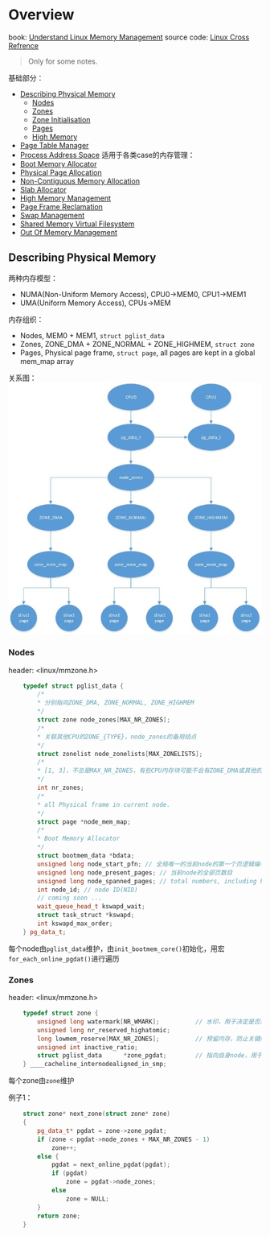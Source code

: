 # Overview
book: [Understand Linux Memory Management](https://www.kernel.org/doc/gorman/html/understand/)
source code: [Linux Cross Refrence](http://lxr.free-electrons.com/)

> Only for some notes.

基础部分：
* [Describing Physical Memory](#ch1)
    * [Nodes](#ch1.1)
    * [Zones](#ch1.2)
    * [Zone Initialisation](#ch1.3)
    * [Pages](#ch1.4)
    * [High Memory](#ch1.5)
* [Page Table Manager](#ch2)
* [Process Address Space](#ch3)
适用于各类case的内存管理：
* [Boot Memory Allocator](#ch4)
* [Physical Page Allocation](#ch5)
* [Non-Contiguous Memory Allocation](#ch6)
* [Slab Allocator](#ch7)
* [High Memory Management](#ch8)
* [Page Frame Reclamation](#ch9)
* [Swap Management](#ch10)
* [Shared Memory Virtual Filesystem](#ch11)
* [Out Of Memory Management](#ch12)


<h2 id="ch1">Describing Physical Memory</h2>

两种内存模型：
* NUMA(Non-Uniform Memory Access), CPU0->MEM0, CPU1->MEM1
* UMA(Uniform Memory Access), CPUs->MEM

内存组织：
* Nodes, MEM0 + MEM1, `struct pglist_data`
* Zones, ZONE_DMA + ZONE_NORMAL + ZONE_HIGHMEM, `struct zone`
* Pages, Physical page frame, `struct page`, all pages are kept in a global mem_map array

关系图：
![Describing Physical Memory](https://raw.githubusercontent.com/XiaokeFeng/notes/master/pictures/DescribingPhysicalMemory.jpg)

<h3 id="ch1.1">Nodes</h3>

header: \<linux/mmzone.h\>

```C++
    typedef struct pglist_data {
        /*
        * 分别指向ZONE_DMA, ZONE_NORMAL, ZONE_HIGHMEM
        */
        struct zone node_zones[MAX_NR_ZONES];
        /*
        * 关联其他CPU的ZONE_{TYPE}，node_zones的备用结点
        */
        struct zonelist node_zonelists[MAX_ZONELISTS];
        /*
        * [1, 3]，不总是MAX_NR_ZONES，有些CPU内存块可能不会有ZONE_DMA或其他的
        */
        int nr_zones;
        /*
        * all Physical frame in current node.
        */
        struct page *node_mem_map;
        /*
        * Boot Memory Allocator
        */
        struct bootmem_data *bdata;
        unsigned long node_start_pfn; // 全局唯一的当前node的第一个页逻辑编号
        unsigned long node_present_pages; // 当前node的全部页数目
        unsigned long node_spanned_pages; // total numbers, including holes
        int node_id; // node ID(NID)
        // coming soon ...
        wait_queue_head_t kswapd_wait;
        struct task_struct *kswapd;
        int kswapd_max_order;
    } pg_data_t;
```

每个node由`pglist_data`维护，由`init_bootmem_core()`初始化，用宏`for_each_online_pgdat()`进行遍历

<h3 id="ch1.2">Zones</h3>

header: \<linux/mmzone.h\>

```C++
    typedef struct zone {
    	unsigned long watermark[NR_WMARK];			// 水印，用于决定是否进行page balance
    	unsigned long nr_reserved_highatomic;
    	long lowmem_reserve[MAX_NR_ZONES];			// 预留内存，防止关键内存分配操作失败
    	unsigned int inactive_ratio;
    	struct pglist_data      *zone_pgdat;		// 指向自身node，用于遍历各个zone，具体看下面的例子1
    } ____cacheline_internodealigned_in_smp;
```

每个zone由`zone`维护

例子1：

```c++
	struct zone* next_zone(struct zone* zone)
	{
		pg_data_t* pgdat = zone->zone_pgdat;
		if (zone < pgdat->node_zones + MAX_NR_ZONES - 1)
			zone++;
		else {
			pgdat = next_online_pgdat(pgdat);
			if (pgdat)
				zone = pgdat->node_zones;
			else
				zone = NULL;
		}
		return zone;
	}
```
